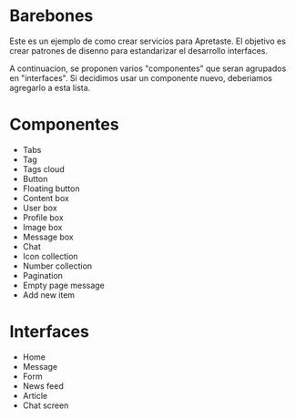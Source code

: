 # Barebones
Este es un ejemplo de como crear servicios para Apretaste. El objetivo es crear patrones de disenno para estandarizar el desarrollo interfaces. 

A continuacion, se proponen varios "componentes" que seran agrupados en "interfaces". Si decidimos usar un componente nuevo, deberiamos agregarlo a esta lista.

# Componentes

* Tabs
* Tag
* Tags cloud
* Button
* Floating button
* Content box
* User box
* Profile box
* Image box
* Message box
* Chat
* Icon collection
* Number collection
* Pagination
* Empty page message
* Add new item

# Interfaces

* Home
* Message
* Form
* News feed
* Article
* Chat screen
